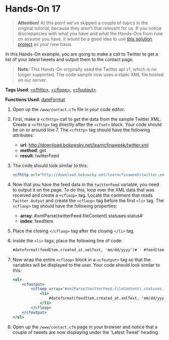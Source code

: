 # Hands-On 17

> **Attention!** At this point we've skipped a couple of topics in the original tutorial, because they aren't that relevant for us. If you notice discrepancies with what you have and what the Hands-Ons from now on assume you have, it would be a good idea to use [this solution project](../sample-files/chapter9solution) as your new basis.

In this Hands-On example, you are going to make a call to Twitter to get a list of your latest tweets and output them to the contact page.

> **Note:** This Hands-On originally used the Twitter api v1, which is no longer supported. The code sample now uses a static XML file hosted on our server.

**Tags Used**: [\<cfhttp>](https://helpx.adobe.com/coldfusion/cfml-reference/coldfusion-tags/tags-g-h/cfhttp.html), [\<cfloop>](https://helpx.adobe.com/coldfusion/cfml-reference/coldfusion-tags/tags-j-l/cfloop.html), [\<cfoutput>](https://helpx.adobe.com/coldfusion/cfml-reference/coldfusion-tags/tags-m-o/cfoutput.html)

**Functions Used**: [dateFormat](https://helpx.adobe.com/coldfusion/cfml-reference/coldfusion-functions/functions-c-d/DateFormat.html)

1. Open up the `/www/contact.cfm` file in your code editor.
1. First, make a `<cfhttp>` call to get the data from the sample Twitter XML. Create a `<cfhttp>` tag directly after the `<cfset>` block. Your code should be on or around line 7. The `<cfhttp>` tag should have the following attributes:

    * **url**: http://download.bokowsky.net/learncfinaweek/twitter.xml
    * **method**: get
    * **result**: twitterFeed

1. The code should look similar to this:

    ```cfml
    <cfhttp url="http://download.bokowsky.net/learncfinaweek/twitter.xml" method="get" result="twitterFeed">
    ```

1. Now that you have the feed data in the `twitterFeed` variable, you need to output it on the page. To do this, loop over the XML data that was received and create a `<cfloop>` tag. Locate the comment that reads `Twitter Output` and create the `<cfloop>` tag before the first `<li>` tag. The `<cfloop>` tag should have the following properties:
    * **array**: #xmlParse(twitterFeed.fileContent).statuses.status#
    * **index**: feedItem
1. Place the closing `</cfloop>` tag after the closing `</li>` tag.
1. Inside the `<li>` tags, place the following line of code:

    ```cfml
    #dateformat(feedItem.created_at.xmlText, 'mm/dd/yyyy')# - #feedItem.text.xmlText#
    ```

1. Now wrap the entire `<cfloop>` block in a `<cfoutput>` tag so that the variables will be displayed to the user. Your code should look similar to this:

    ```cfml
    <ul>
        <cfoutput>
            <cfloop array="#xmlParse(twitterFeed.fileContent).statuses.status#" index="feedItem" >
                <li>
                    #dateformat(feedItem.created_at.xmlText, 'mm/dd/yyyy')# - #feedItem.text.xmlText#
                </li>
            </cfloop>
        </cfoutput>
    </ul>
    ```

1. Open up the `/www/contact.cfm` page in your browser and notice that a couple of tweets are now displaying under the 'Latest Tweet' heading.
